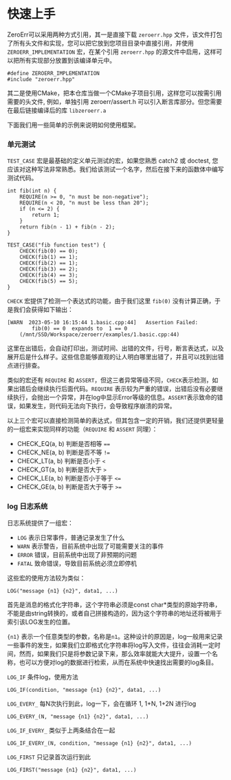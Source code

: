 快速上手
===============


ZeroErr可以采用两种方式引用，其一是直接下载 `zeroerr.hpp` 文件，该文件打包了所有头文件和实现，您可以把它放到您项目目录中直接引用，并使用 `ZEROERR_IMPLEMENTATION` 宏，在某个引用 `zeroerr.hpp` 的源文件中启用，这样可以把所有实现部分放置到该编译单元中。

```
#define ZEROERR_IMPLEMENTATION
#include "zeroerr.hpp"
```

其二是使用CMake，把本仓库当做一个CMake子项目引用，这样您可以按需引用需要的头文件, 例如，单独引用 zeroerr/assert.h 可以引入断言库部分。但您需要在最后链接编译后的库 `libzeroerr.a`


下面我们用一些简单的示例来说明如何使用框架。

### 单元测试

`TEST_CASE` 宏是最基础的定义单元测试的宏，如果您熟悉 catch2 或 doctest, 您应该对这种写法非常熟悉。我们给该测试一个名字，然后在接下来的函数体中编写测试代码。

```
int fib(int n) {
    REQUIRE(n >= 0, "n must be non-negative");
    REQUIRE(n < 20, "n must be less than 20");
    if (n <= 2) {
        return 1;
    }
    return fib(n - 1) + fib(n - 2);
}

TEST_CASE("fib function test") {
    CHECK(fib(0) == 0);
    CHECK(fib(1) == 1);
    CHECK(fib(2) == 1);
    CHECK(fib(3) == 2);
    CHECK(fib(4) == 3);
    CHECK(fib(5) == 5);
}
```

`CHECK` 宏提供了检测一个表达式的功能，由于我们这里 `fib(0)` 没有计算正确，于是我们会获得如下输出：

```
[WARN  2023-05-10 16:15:44 1.basic.cpp:44]   Assertion Failed:
        fib(0) == 0  expands to  1 == 0
    (/mnt/SSD/Workspace/zeroerr/examples/1.basic.cpp:44)
```

这里在出错后，会自动打印出，测试时间、出错的文件，行号，断言表达式，以及展开后是什么样子。这些信息能够直观的让人明白哪里出错了，并且可以找到出错点进行排查。

类似的宏还有 `REQUIRE` 和 `ASSERT`，但这三者异常等级不同，`CHECK`表示检测，如果出错后会继续执行后面代码。`REQUIRE` 表示较为严重的错误，出错后没有必要继续执行，会抛出一个异常，并在log中显示Error等级的信息。`ASSERT`表示致命的错误，如果发生，则代码无法向下执行，会导致程序崩溃的异常。

以上三个宏可以直接检测简单的表达式，但其包含一定的开销，我们还提供更轻量的一组宏来实现同样的功能（`REQUIRE` 和 `ASSERT` 同理）：

- CHECK_EQ(a, b) 判断是否相等   `==`
- CHECK_NE(a, b) 判断是否不等   `!=`
- CHECK_LT(a, b) 判断是否小于   `<`
- CHECK_GT(a, b) 判断是否大于   `>`
- CHECK_LE(a, b) 判断是否小于等于 `<=`
- CHECK_GE(a, b) 判断是否大于等于 `>=`


### log 日志系统

日志系统提供了一组宏：

- `LOG` 表示日常事件，普通记录发生了什么
- `WARN` 表示警告，目前系统中出现了可能需要关注的事件
- `ERROR` 错误，目前系统中出现了非预期的问题
- `FATAL` 致命错误，导致目前系统必须立即停机

这些宏的使用方法较为类似：

```
LOG("message {n1} {n2}", data1, ...)
```

首先是消息的格式化字符串，这个字符串必须是const char*类型的原始字符串，不能是由string转换的，或者自己拼接构造的，因为这个字符串的地址还将被用于索引该LOG发生的位置。

`{n1}` 表示一个任意类型的参数，名称是`n1`。这种设计的原因是，log一般用来记录一些事件的发生，如果我们立即格式化字符串将log写入文件，往往会消耗一定时间，然而，如果我们只是将参数记录下来，那么效率就能大大提升，设置一个名称，也可以方便对log的数据进行检索，从而在系统中快速找出需要的log条目。


`LOG_IF` 条件log，使用方法

```
LOG_IF(condition, "message {n1} {n2}", data1, ...)
```

`LOG_EVERY_` 每N次执行到此，log一下，会在循环 1, 1+N, 1+2N 进行log

```
LOG_EVERY_(N, "message {n1} {n2}", data1, ...)
```



`LOG_IF_EVERY_` 类似于上两条结合在一起

```
LOG_IF_EVERY_(N, condition, "message {n1} {n2}", data1, ...)
```



`LOG_FIRST` 只记录首次运行到此

```
LOG_FIRST("message {n1} {n2}", data1, ...)
```
